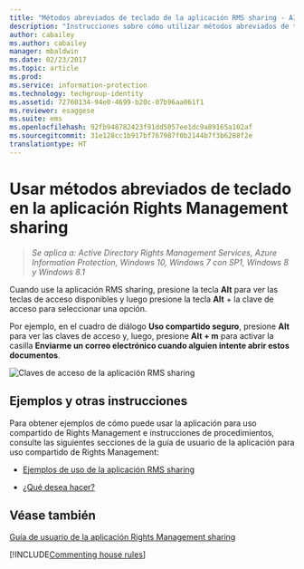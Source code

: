 ```yaml
---
title: "Métodos abreviados de teclado de la aplicación RMS sharing - AIP"
description: "Instrucciones sobre cómo utilizar métodos abreviados de teclado con la aplicación RMS sharing para Windows."
author: cabailey
ms.author: cabailey
manager: mbaldwin
ms.date: 02/23/2017
ms.topic: article
ms.prod: 
ms.service: information-protection
ms.technology: techgroup-identity
ms.assetid: 72760134-94e0-4699-b20c-07b96aa061f1
ms.reviewer: esaggese
ms.suite: ems
ms.openlocfilehash: 92fb948782423f91dd5057ee1dc9a89165a102af
ms.sourcegitcommit: 31e128cc1b917bf767987f0b2144b7f3b6288f2e
translationtype: HT
---
```

# <a name="use-keyboard-shortcuts-in-the-rights-management-sharing-application"></a>Usar métodos abreviados de teclado en la aplicación Rights Management sharing

>*Se aplica a: Active Directory Rights Management Services, Azure Information Protection, Windows 10, Windows 7 con SP1, Windows 8 y Windows 8.1*

Cuando use la aplicación RMS sharing, presione la tecla **Alt** para ver las teclas de acceso disponibles y luego presione la tecla **Alt** + la clave de acceso para seleccionar una opción.

Por ejemplo, en el cuadro de diálogo **Uso compartido seguro**, presione **Alt** para ver las claves de acceso y, luego, presione **Alt + m** para activar la casilla **Enviarme un correo electrónico cuando alguien intente abrir estos documentos**.

![Claves de acceso de la aplicación RMS sharing](../media/ADRMS_MSRMSApp_AccessKeys.png)

## <a name="examples-and-other-instructions"></a>Ejemplos y otras instrucciones
Para obtener ejemplos de cómo puede usar la aplicación para uso compartido de Rights Management e instrucciones de procedimientos, consulte las siguientes secciones de la guía de usuario de la aplicación para uso compartido de Rights Management:

-   [Ejemplos de uso de la aplicación RMS sharing](sharing-app-user-guide.md#examples-for-using-the-rms-sharing-application)

-   [¿Qué desea hacer?](sharing-app-user-guide.md#what-do-you-want-to-do)

## <a name="see-also"></a>Véase también
[Guía de usuario de la aplicación Rights Management sharing](sharing-app-user-guide.md)

[!INCLUDE[Commenting house rules](../includes/houserules.md)]